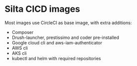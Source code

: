 # Silta CICD images

Most images use CircleCI as base image, with extra additions:

- Composer
- Drush-launcher, prestissimo and coder pre-installed
- Google cloud cli and aws-iam-authenticator
- AWS cli
- AKS cli
- kubectl and helm with required repositories
